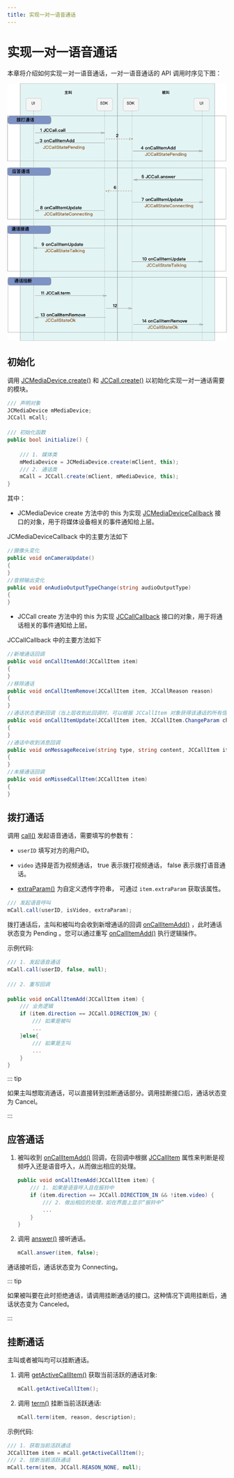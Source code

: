 ```yaml
---
title: 实现一对一语音通话
---
```

# 实现一对一语音通话

本章将介绍如何实现一对一语音通话，一对一语音通话的 API 调用时序见下图：

![../../../../\_images/1-1workflowWindows.png](../../../../_images/1-1workflowWindows.png)



## 初始化

调用
[JCMediaDevice.create()](https://developer.juphoon.com/portal/reference/V2.1/windows/html/cb59bc27-6528-9dbf-c996-de857096f847.htm)
和
[JCCall.create()](https://developer.juphoon.com/portal/reference/V2.1/windows/html/eef10110-a3f7-b505-26fa-4b9ec1e2b998.htm)
以初始化实现一对一通话需要的模块。



```csharp 
/// 声明对象
JCMediaDevice mMediaDevice;
JCCall mCall;

/// 初始化函数
public bool initialize() {

    /// 1. 媒体类
    mMediaDevice = JCMediaDevice.create(mClient, this);
    /// 2. 通话类
    mCall = JCCall.create(mClient, mMediaDevice, this);
}
```



其中：

  - JCMediaDevice create 方法中的 this 为实现
    [JCMediaDeviceCallback](https://developer.juphoon.com/portal/reference/V2.1/windows/html/3a00aa12-4e18-cf90-4610-b2c9c63b7a7b.htm)
    接口的对象，用于将媒体设备相关的事件通知给上层。

JCMediaDeviceCallback 中的主要方法如下



```csharp 
//摄像头变化
public void onCameraUpdate()
{
}
//音频输出变化
public void onAudioOutputTypeChange(string audioOutputType)
{
}
```



  - JCCall create 方法中的 this 为实现
    [JCCallCallback](https://developer.juphoon.com/portal/reference/V2.1/windows/html/25bca4ea-ad43-2cbb-42a8-b4e626739711.htm)
    接口的对象，用于将通话相关的事件通知给上层。

JCCallCallback 中的主要方法如下



```csharp 
//新增通话回调
public void onCallItemAdd(JCCallItem item)
{
}
//移除通话
public void onCallItemRemove(JCCallItem item, JCCallReason reason)
{
}
//通话状态更新回调（当上层收到此回调时，可以根据 JCCallItem 对象获得该通话的所有信息及状态，从而更新该通话相关UI）
public void onCallItemUpdate(JCCallItem item, JCCallItem.ChangeParam changeParam)
{
}
//通话中收到消息回调
public void onMessageReceive(string type, string content, JCCallItem item)
{
}
//未接通话回调
public void onMissedCallItem(JCCallItem item)
{
}
```







## 拨打通话

调用
[call()](https://developer.juphoon.com/portal/reference/V2.1/windows/html/613adf03-d597-8221-86d5-0056c1b4d2a0.htm)
发起语音通话，需要填写的参数有：

  - `userID` 填写对方的用户ID。

  - `video` 选择是否为视频通话， true 表示拨打视频通话， false 表示拨打语音通话。

  - [extraParam()](https://developer.juphoon.com/portal/reference/V2.1/windows/html/e0226cbc-1ca1-ef9c-5e8e-d3dc853d618d.htm)
    为自定义透传字符串， 可通过 `item.extraParam` 获取该属性。



```csharp 
/// 发起语音呼叫
mCall.call(userID, isVideo, extraParam);
```



拨打通话后，主叫和被叫均会收到新增通话的回调
[onCallItemAdd()](https://developer.juphoon.com/portal/reference/V2.1/windows/html/5e605b62-c8dc-4dde-2480-8fdcbbfc2f48.htm)
，此时通话状态变为 Pending 。您可以通过重写
[onCallItemAdd()](https://developer.juphoon.com/portal/reference/V2.1/windows/html/5e605b62-c8dc-4dde-2480-8fdcbbfc2f48.htm)
执行逻辑操作。

示例代码:



```csharp 
/// 1. 发起语音通话
mCall.call(userID, false, null);

/// 2. 重写回调

public void onCallItemAdd(JCCallItem item) {
    /// 业务逻辑
    if (item.direction == JCCall.DIRECTION_IN) {
        /// 如果是被叫
        ...
    }else{
        /// 如果是主叫
        ...
    }
}
```



::: tip



如果主叫想取消通话，可以直接转到挂断通话部分。调用挂断接口后，通话状态变为 Cancel。

:::





## 应答通话

1.  被叫收到
    [onCallItemAdd()](https://developer.juphoon.com/portal/reference/V2.1/windows/html/5e605b62-c8dc-4dde-2480-8fdcbbfc2f48.htm)
    回调，在回调中根据
    [JCCallItem](https://developer.juphoon.com/portal/reference/V2.1/windows/html/0267696e-79ee-8d46-c086-3c071a2b2b3a.htm)
    属性来判断是视频呼入还是语音呼入，从而做出相应的处理。
    
    
    
    ```csharp 
    public void onCallItemAdd(JCCallItem item) {
        /// 1. 如果是语音呼入且在振铃中
        if (item.direction == JCCall.DIRECTION_IN && !item.video) {
            /// 2. 做出相应的处理，如在界面上显示“振铃中”
            ...
        }
    }
    ```
    
    

2.  调用
    [answer()](https://developer.juphoon.com/portal/reference/V2.1/windows/html/7211e914-c311-4457-4b0e-bc4ef46c7733.htm)
    接听通话。
    
    
    
    ```csharp 
    mCall.answer(item, false);
    ```
    
    

通话接听后，通话状态变为 Connecting。

::: tip



如果被叫要在此时拒绝通话，请调用挂断通话的接口。这种情况下调用挂断后，通话状态变为 Canceled。

:::





## 挂断通话

主叫或者被叫均可以挂断通话。

1.  调用
    [getActiveCallItem()](https://developer.juphoon.com/portal/reference/V2.1/windows/html/6df31ff9-272f-c7cc-1da6-2755c5aad5e0.htm)
    获取当前活跃的通话对象:
    
    
    
    ```csharp 
    mCall.getActiveCallItem();
    ```
    
    

2.  调用
    [term()](https://developer.juphoon.com/portal/reference/V2.1/windows/html/70758778-1450-172d-8684-3dd2818f2a84.htm)
    挂断当前活跃通话:
    
    
    
    ```csharp 
    mCall.term(item, reason, description);
    ```
    
    

示例代码:



```csharp 
/// 1. 获取当前活跃通话
JCCallItem item = mCall.getActiveCallItem();
/// 2. 挂断当前活跃通话
mCall.term(item, JCCall.REASON_NONE, null);
```
















